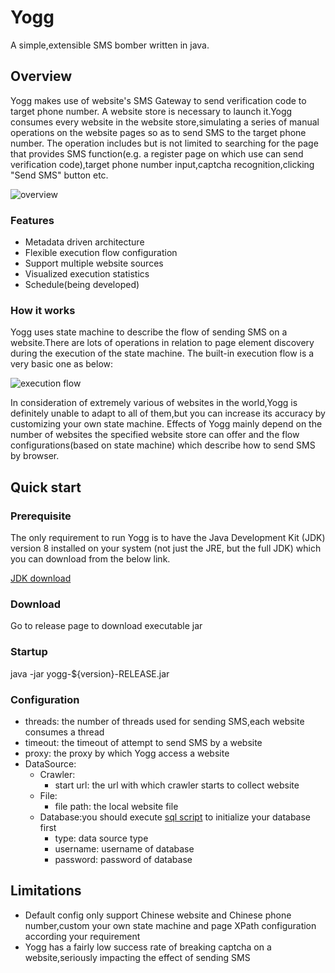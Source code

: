 Yogg
============
A simple,extensible SMS bomber written in java.

Overview
-------------------
Yogg makes use of website's SMS Gateway to send verification code to target phone number.
A website store is necessary to launch it.Yogg consumes every website in the website store,simulating a series of manual operations on the website pages so as to send SMS to the target phone number.
The operation includes but is not limited to searching for the page that provides SMS function(e.g. a register page on which use can send verification code),target phone number input,captcha recognition,clicking "Send SMS" button etc.

![overview](https://github.com/joybeanx/yogg/tree/master/docs/img/overview.gif "overview")

### Features
* Metadata driven architecture
* Flexible execution flow configuration
* Support multiple website sources
* Visualized execution statistics
* Schedule(being developed)

### How it works
Yogg uses state machine to describe the flow of sending SMS on a website.There are lots of operations in relation to page element discovery during the execution of the state machine.
The built-in execution flow is a very basic one as below:

![execution flow](https://github.com/joybeanx/yogg/tree/master/docs/img/statemachine.png "execution flow")

In consideration of extremely various of websites in the world,Yogg is definitely unable to adapt to all of them,but you can increase its accuracy by customizing your own state machine.
Effects of Yogg mainly depend on the number of websites the specified website store can offer and the flow configurations(based on state machine) which describe how to send SMS by browser.


Quick start
-------------------
### Prerequisite

The only requirement to run Yogg is to have the Java Development Kit (JDK)
version 8 installed on your system (not just the JRE, but the full JDK) which
you can download from the below link.

[JDK download](http://www.oracle.com/technetwork/java/javase/downloads/index.html)


### Download
Go to release page to download executable jar

### Startup
java -jar yogg-${version}-RELEASE.jar

### Configuration
+ threads: the number of threads used for sending SMS,each website consumes a thread
+ timeout: the timeout of attempt to send SMS by a website
+ proxy: the proxy by which Yogg access a website
+ DataSource:
    + Crawler:
        + start url: the url with which crawler starts to collect website
    + File:
        + file path: the local website file
    + Database:you should execute [sql script](https://github.com/joybeanx/yogg/tree/master/scripts "scripts") to initialize your database first
        + type: data source type
        + username: username of database
        + password: password of database


Limitations
-------------------
* Default config only support Chinese website and Chinese phone number,custom your own state machine and page XPath configuration according your requirement
* Yogg has a fairly low success rate of breaking captcha on a website,seriously impacting the effect of sending SMS